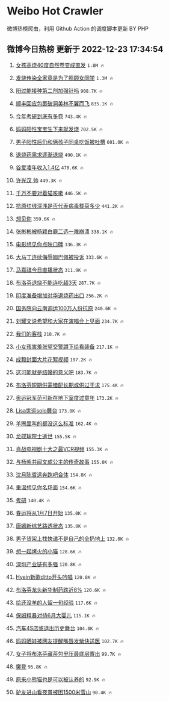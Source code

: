 # Weibo Hot Crawler 



微博热榜爬虫，利用 Github Action 的调度脚本更新 BY PHP 


## 微博今日热榜 更新于 2022-12-23 17:34:54 
1. [女孩高烧40度自然卷变成直发](https://s.weibo.com/weibo?q=%23%E5%A5%B3%E5%AD%A9%E9%AB%98%E7%83%A740%E5%BA%A6%E8%87%AA%E7%84%B6%E5%8D%B7%E5%8F%98%E6%88%90%E7%9B%B4%E5%8F%91%23&t=31&band_rank=1&Refer=top) `1.8M 🔥` 

1. [发烧传染全家竟是为了照顾女同学](https://s.weibo.com/weibo?q=%23%E5%8F%91%E7%83%A7%E4%BC%A0%E6%9F%93%E5%85%A8%E5%AE%B6%E7%AB%9F%E6%98%AF%E4%B8%BA%E4%BA%86%E7%85%A7%E9%A1%BE%E5%A5%B3%E5%90%8C%E5%AD%A6%23&t=31&band_rank=2&Refer=top) `1.3M 🔥` 

1. [阳过能接种第二剂加强针吗](https://s.weibo.com/weibo?q=%23%E9%98%B3%E8%BF%87%E8%83%BD%E6%8E%A5%E7%A7%8D%E7%AC%AC%E4%BA%8C%E5%89%82%E5%8A%A0%E5%BC%BA%E9%92%88%E5%90%97%23&t=31&band_rank=3&Refer=top) `908.7K 🔥` 

1. [顺丰回应包裹破洞美林不翼而飞](https://s.weibo.com/weibo?q=%23%E9%A1%BA%E4%B8%B0%E5%9B%9E%E5%BA%94%E5%8C%85%E8%A3%B9%E7%A0%B4%E6%B4%9E%E7%BE%8E%E6%9E%97%E4%B8%8D%E7%BF%BC%E8%80%8C%E9%A3%9E%23&t=31&band_rank=4&Refer=top) `835.1K 🔥` 

1. [今年考研到底有多卷](https://s.weibo.com/weibo?q=%23%E4%BB%8A%E5%B9%B4%E8%80%83%E7%A0%94%E5%88%B0%E5%BA%95%E6%9C%89%E5%A4%9A%E5%8D%B7%23&t=31&band_rank=5&Refer=top) `743.4K 🔥` 

1. [妈妈阳性宝宝生下来就发烧](https://s.weibo.com/weibo?q=%23%E5%A6%88%E5%A6%88%E9%98%B3%E6%80%A7%E5%AE%9D%E5%AE%9D%E7%94%9F%E4%B8%8B%E6%9D%A5%E5%B0%B1%E5%8F%91%E7%83%A7%23&t=31&band_rank=6&Refer=top) `702.5K 🔥` 

1. [男子阳性后仍和俩孩子同桌吃饭被吐槽](https://s.weibo.com/weibo?q=%23%E7%94%B7%E5%AD%90%E9%98%B3%E6%80%A7%E5%90%8E%E4%BB%8D%E5%92%8C%E4%BF%A9%E5%AD%A9%E5%AD%90%E5%90%8C%E6%A1%8C%E5%90%83%E9%A5%AD%E8%A2%AB%E5%90%90%E6%A7%BD%23&t=31&band_rank=7&Refer=top) `601.0K 🔥` 

1. [退烧药需求逐渐退烧](https://s.weibo.com/weibo?q=%23%E9%80%80%E7%83%A7%E8%8D%AF%E9%9C%80%E6%B1%82%E9%80%90%E6%B8%90%E9%80%80%E7%83%A7%23&t=31&band_rank=8&Refer=top) `490.1K 🔥` 

1. [谷爱凌年收入1.4亿](https://s.weibo.com/weibo?q=%23%E8%B0%B7%E7%88%B1%E5%87%8C%E5%B9%B4%E6%94%B6%E5%85%A51.4%E4%BA%BF%23&t=31&band_rank=9&Refer=top) `470.6K 🔥` 

1. [许光汉 帅](https://s.weibo.com/weibo?q=%E8%AE%B8%E5%85%89%E6%B1%89%20%E5%B8%85&t=31&band_rank=10&Refer=top) `449.3K 🔥` 

1. [千万不要对着猫咳嗽](https://s.weibo.com/weibo?q=%23%E5%8D%83%E4%B8%87%E4%B8%8D%E8%A6%81%E5%AF%B9%E7%9D%80%E7%8C%AB%E5%92%B3%E5%97%BD%23&t=31&band_rank=11&Refer=top) `446.5K 🔥` 

1. [抗原红线深浅是否代表病毒载荷多少](https://s.weibo.com/weibo?q=%23%E6%8A%97%E5%8E%9F%E7%BA%A2%E7%BA%BF%E6%B7%B1%E6%B5%85%E6%98%AF%E5%90%A6%E4%BB%A3%E8%A1%A8%E7%97%85%E6%AF%92%E8%BD%BD%E8%8D%B7%E5%A4%9A%E5%B0%91%23&t=31&band_rank=12&Refer=top) `441.2K 🔥` 

1. [想见你](https://s.weibo.com/weibo?q=%E6%83%B3%E8%A7%81%E4%BD%A0&t=31&band_rank=13&Refer=top) `359.6K 🔥` 

1. [张彬彬被杨颖白鹿二选一难崩溃](https://s.weibo.com/weibo?q=%23%E5%BC%A0%E5%BD%AC%E5%BD%AC%E8%A2%AB%E6%9D%A8%E9%A2%96%E7%99%BD%E9%B9%BF%E4%BA%8C%E9%80%89%E4%B8%80%E9%9A%BE%E5%B4%A9%E6%BA%83%23&t=31&band_rank=14&Refer=top) `338.1K 🔥` 

1. [电影想见你点映口碑](https://s.weibo.com/weibo?q=%23%E7%94%B5%E5%BD%B1%E6%83%B3%E8%A7%81%E4%BD%A0%E7%82%B9%E6%98%A0%E5%8F%A3%E7%A2%91%23&t=31&band_rank=15&Refer=top) `336.3K 🔥` 

1. [大马丁连续侮辱姆巴佩被投诉](https://s.weibo.com/weibo?q=%23%E5%A4%A7%E9%A9%AC%E4%B8%81%E8%BF%9E%E7%BB%AD%E4%BE%AE%E8%BE%B1%E5%A7%86%E5%B7%B4%E4%BD%A9%E8%A2%AB%E6%8A%95%E8%AF%89%23&t=31&band_rank=16&Refer=top) `333.6K 🔥` 

1. [马嘉祺今日直播状态](https://s.weibo.com/weibo?q=%23%E9%A9%AC%E5%98%89%E7%A5%BA%E4%BB%8A%E6%97%A5%E7%9B%B4%E6%92%AD%E7%8A%B6%E6%80%81%23&t=31&band_rank=17&Refer=top) `311.9K 🔥` 

1. [布洛芬退烧不能连吃超3天](https://s.weibo.com/weibo?q=%23%E5%B8%83%E6%B4%9B%E8%8A%AC%E9%80%80%E7%83%A7%E4%B8%8D%E8%83%BD%E8%BF%9E%E5%90%83%E8%B6%853%E5%A4%A9%23&t=31&band_rank=18&Refer=top) `287.7K 🔥` 

1. [印度准备增加对华退烧药出口](https://s.weibo.com/weibo?q=%23%E5%8D%B0%E5%BA%A6%E5%87%86%E5%A4%87%E5%A2%9E%E5%8A%A0%E5%AF%B9%E5%8D%8E%E9%80%80%E7%83%A7%E8%8D%AF%E5%87%BA%E5%8F%A3%23&t=31&band_rank=19&Refer=top) `256.2K 🔥` 

1. [国务院向云南调运100万人份抗原](https://s.weibo.com/weibo?q=%23%E5%9B%BD%E5%8A%A1%E9%99%A2%E5%90%91%E4%BA%91%E5%8D%97%E8%B0%83%E8%BF%90100%E4%B8%87%E4%BA%BA%E4%BB%BD%E6%8A%97%E5%8E%9F%23&t=31&band_rank=20&Refer=top) `240.6K 🔥` 

1. [刘耀文说希望和大家在演唱会上见面](https://s.weibo.com/weibo?q=%23%E5%88%98%E8%80%80%E6%96%87%E8%AF%B4%E5%B8%8C%E6%9C%9B%E5%92%8C%E5%A4%A7%E5%AE%B6%E5%9C%A8%E6%BC%94%E5%94%B1%E4%BC%9A%E4%B8%8A%E8%A7%81%E9%9D%A2%23&t=31&band_rank=21&Refer=top) `234.7K 🔥` 

1. [我们的客栈](https://s.weibo.com/weibo?q=%23%E6%88%91%E4%BB%AC%E7%9A%84%E5%AE%A2%E6%A0%88%23&t=31&band_rank=22&Refer=top) `218.7K 🔥` 

1. [小女孩害羞张望交警蹲下给看装备](https://s.weibo.com/weibo?q=%23%E5%B0%8F%E5%A5%B3%E5%AD%A9%E5%AE%B3%E7%BE%9E%E5%BC%A0%E6%9C%9B%E4%BA%A4%E8%AD%A6%E8%B9%B2%E4%B8%8B%E7%BB%99%E7%9C%8B%E8%A3%85%E5%A4%87%23&t=31&band_rank=23&Refer=top) `217.1K 🔥` 

1. [成毅封面大片花絮视频](https://s.weibo.com/weibo?q=%23%E6%88%90%E6%AF%85%E5%B0%81%E9%9D%A2%E5%A4%A7%E7%89%87%E8%8A%B1%E7%B5%AE%E8%A7%86%E9%A2%91%23&t=31&band_rank=24&Refer=top) `197.2K 🔥` 

1. [这可能就是结婚的意义吧](https://s.weibo.com/weibo?q=%23%E8%BF%99%E5%8F%AF%E8%83%BD%E5%B0%B1%E6%98%AF%E7%BB%93%E5%A9%9A%E7%9A%84%E6%84%8F%E4%B9%89%E5%90%A7%23&t=31&band_rank=25&Refer=top) `183.7K 🔥` 

1. [布洛芬短期供需错配长期或供过于求](https://s.weibo.com/weibo?q=%23%E5%B8%83%E6%B4%9B%E8%8A%AC%E7%9F%AD%E6%9C%9F%E4%BE%9B%E9%9C%80%E9%94%99%E9%85%8D%E9%95%BF%E6%9C%9F%E6%88%96%E4%BE%9B%E8%BF%87%E4%BA%8E%E6%B1%82%23&t=31&band_rank=26&Refer=top) `175.4K 🔥` 

1. [奥运冠军范可新在地下室度过童年](https://s.weibo.com/weibo?q=%23%E5%A5%A5%E8%BF%90%E5%86%A0%E5%86%9B%E8%8C%83%E5%8F%AF%E6%96%B0%E5%9C%A8%E5%9C%B0%E4%B8%8B%E5%AE%A4%E5%BA%A6%E8%BF%87%E7%AB%A5%E5%B9%B4%23&t=31&band_rank=27&Refer=top) `173.2K 🔥` 

1. [Lisa世巡solo舞台](https://s.weibo.com/weibo?q=%23Lisa%E4%B8%96%E5%B7%A1solo%E8%88%9E%E5%8F%B0%23&t=31&band_rank=28&Refer=top) `173.0K 🔥` 

1. [羊圈里叫的都没这么标准](https://s.weibo.com/weibo?q=%23%E7%BE%8A%E5%9C%88%E9%87%8C%E5%8F%AB%E7%9A%84%E9%83%BD%E6%B2%A1%E8%BF%99%E4%B9%88%E6%A0%87%E5%87%86%23&t=31&band_rank=29&Refer=top) `162.4K 🔥` 

1. [龙驭球院士逝世](https://s.weibo.com/weibo?q=%23%E9%BE%99%E9%A9%AD%E7%90%83%E9%99%A2%E5%A3%AB%E9%80%9D%E4%B8%96%23&t=31&band_rank=30&Refer=top) `155.5K 🔥` 

1. [肖战电视剧十大之最VCR视频](https://s.weibo.com/weibo?q=%23%E8%82%96%E6%88%98%E7%94%B5%E8%A7%86%E5%89%A7%E5%8D%81%E5%A4%A7%E4%B9%8B%E6%9C%80VCR%E8%A7%86%E9%A2%91%23&t=31&band_rank=31&Refer=top) `155.3K 🔥` 

1. [与杨紫共闻文成公主的传奇故事](https://s.weibo.com/weibo?q=%23%E4%B8%8E%E6%9D%A8%E7%B4%AB%E5%85%B1%E9%97%BB%E6%96%87%E6%88%90%E5%85%AC%E4%B8%BB%E7%9A%84%E4%BC%A0%E5%A5%87%E6%95%85%E4%BA%8B%23&t=31&band_rank=32&Refer=top) `155.0K 🔥` 

1. [沈月陈哲远奔跑吧合体](https://s.weibo.com/weibo?q=%23%E6%B2%88%E6%9C%88%E9%99%88%E5%93%B2%E8%BF%9C%E5%A5%94%E8%B7%91%E5%90%A7%E5%90%88%E4%BD%93%23&t=31&band_rank=33&Refer=top) `154.8K 🔥` 

1. [重温想见你名场面](https://s.weibo.com/weibo?q=%23%E9%87%8D%E6%B8%A9%E6%83%B3%E8%A7%81%E4%BD%A0%E5%90%8D%E5%9C%BA%E9%9D%A2%23&t=31&band_rank=34&Refer=top) `154.6K 🔥` 

1. [考研](https://s.weibo.com/weibo?q=%23%E8%80%83%E7%A0%94%23&t=31&band_rank=35&Refer=top) `140.4K 🔥` 

1. [春运将从1月7日开始](https://s.weibo.com/weibo?q=%23%E6%98%A5%E8%BF%90%E5%B0%86%E4%BB%8E1%E6%9C%887%E6%97%A5%E5%BC%80%E5%A7%8B%23&t=31&band_rank=36&Refer=top) `135.0K 🔥` 

1. [唐嫣新综艺路透状态](https://s.weibo.com/weibo?q=%23%E5%94%90%E5%AB%A3%E6%96%B0%E7%BB%BC%E8%89%BA%E8%B7%AF%E9%80%8F%E7%8A%B6%E6%80%81%23&t=31&band_rank=37&Refer=top) `135.0K 🔥` 

1. [男子货架上找快递不是自己的全扔地上](https://s.weibo.com/weibo?q=%23%E7%94%B7%E5%AD%90%E8%B4%A7%E6%9E%B6%E4%B8%8A%E6%89%BE%E5%BF%AB%E9%80%92%E4%B8%8D%E6%98%AF%E8%87%AA%E5%B7%B1%E7%9A%84%E5%85%A8%E6%89%94%E5%9C%B0%E4%B8%8A%23&t=31&band_rank=38&Refer=top) `132.0K 🔥` 

1. [想一起烤火的小猫](https://s.weibo.com/weibo?q=%23%E6%83%B3%E4%B8%80%E8%B5%B7%E7%83%A4%E7%81%AB%E7%9A%84%E5%B0%8F%E7%8C%AB%23&t=31&band_rank=39&Refer=top) `128.6K 🔥` 

1. [深圳产业链有多强](https://s.weibo.com/weibo?q=%23%E6%B7%B1%E5%9C%B3%E4%BA%A7%E4%B8%9A%E9%93%BE%E6%9C%89%E5%A4%9A%E5%BC%BA%23&t=31&band_rank=40&Refer=top) `120.8K 🔥` 

1. [Hyein新歌ditto开头吟唱](https://s.weibo.com/weibo?q=%23Hyein%E6%96%B0%E6%AD%8Cditto%E5%BC%80%E5%A4%B4%E5%90%9F%E5%94%B1%23&t=31&band_rank=41&Refer=top) `120.8K 🔥` 

1. [布洛芬龙头新华制药跌近8%](https://s.weibo.com/weibo?q=%23%E5%B8%83%E6%B4%9B%E8%8A%AC%E9%BE%99%E5%A4%B4%E6%96%B0%E5%8D%8E%E5%88%B6%E8%8D%AF%E8%B7%8C%E8%BF%918%25%23&t=31&band_rank=42&Refer=top) `120.6K 🔥` 

1. [给还没羊的人留一句经验](https://s.weibo.com/weibo?q=%23%E7%BB%99%E8%BF%98%E6%B2%A1%E7%BE%8A%E7%9A%84%E4%BA%BA%E7%95%99%E4%B8%80%E5%8F%A5%E7%BB%8F%E9%AA%8C%23&t=31&band_rank=43&Refer=top) `117.6K 🔥` 

1. [保姆粗暴对待6月大婴儿](https://s.weibo.com/weibo?q=%23%E4%BF%9D%E5%A7%86%E7%B2%97%E6%9A%B4%E5%AF%B9%E5%BE%856%E6%9C%88%E5%A4%A7%E5%A9%B4%E5%84%BF%23&t=31&band_rank=44&Refer=top) `115.1K 🔥` 

1. [汽车4S店或退出历史舞台](https://s.weibo.com/weibo?q=%23%E6%B1%BD%E8%BD%A64S%E5%BA%97%E6%88%96%E9%80%80%E5%87%BA%E5%8E%86%E5%8F%B2%E8%88%9E%E5%8F%B0%23&t=31&band_rank=45&Refer=top) `104.0K 🔥` 

1. [妈妈晒娃被网友提醒嘴唇发紫快送医](https://s.weibo.com/weibo?q=%23%E5%A6%88%E5%A6%88%E6%99%92%E5%A8%83%E8%A2%AB%E7%BD%91%E5%8F%8B%E6%8F%90%E9%86%92%E5%98%B4%E5%94%87%E5%8F%91%E7%B4%AB%E5%BF%AB%E9%80%81%E5%8C%BB%23&t=31&band_rank=46&Refer=top) `102.7K 🔥` 

1. [女子将布洛芬藏茶包里压最底层寄出](https://s.weibo.com/weibo?q=%23%E5%A5%B3%E5%AD%90%E5%B0%86%E5%B8%83%E6%B4%9B%E8%8A%AC%E8%97%8F%E8%8C%B6%E5%8C%85%E9%87%8C%E5%8E%8B%E6%9C%80%E5%BA%95%E5%B1%82%E5%AF%84%E5%87%BA%23&t=31&band_rank=47&Refer=top) `99.7K 🔥` 

1. [樊登](https://s.weibo.com/weibo?q=%E6%A8%8A%E7%99%BB&t=31&band_rank=48&Refer=top) `95.8K 🔥` 

1. [原来小熊猫也是可以被认养的](https://s.weibo.com/weibo?q=%23%E5%8E%9F%E6%9D%A5%E5%B0%8F%E7%86%8A%E7%8C%AB%E4%B9%9F%E6%98%AF%E5%8F%AF%E4%BB%A5%E8%A2%AB%E8%AE%A4%E5%85%BB%E7%9A%84%23&t=31&band_rank=49&Refer=top) `92.9K 🔥` 

1. [驴友进山看夜景被困1500米雪山](https://s.weibo.com/weibo?q=%23%E9%A9%B4%E5%8F%8B%E8%BF%9B%E5%B1%B1%E7%9C%8B%E5%A4%9C%E6%99%AF%E8%A2%AB%E5%9B%B01500%E7%B1%B3%E9%9B%AA%E5%B1%B1%23&t=31&band_rank=50&Refer=top) `90.4K 🔥` 

